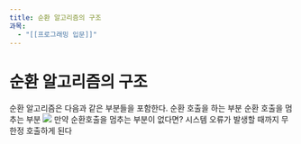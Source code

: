 ```yaml
---
title: 순환 알고리즘의 구조
과목:
  - "[[프로그래밍 입문]]"
---
```


# 순환 알고리즘의 구조

순환 알고리즘은 다음과 같은 부분들을 포함한다.
 순환 호출을 하는 부분
 순환 호출을 멈추는 부분
 ![](https://i.imgur.com/wgSt8Fg.png)
만약 순환호출을 멈추는 부분이 없다면?
 시스템 오류가 발생할 때까지 무한정 호출하게 된다
